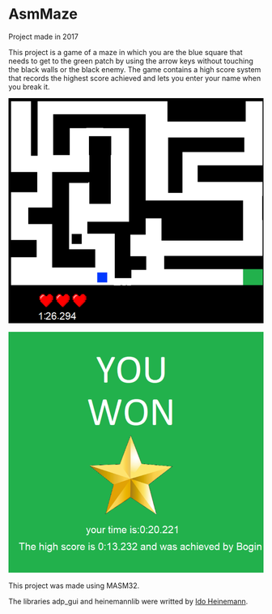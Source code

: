 # AsmMaze

Project made in 2017

This project is a game of a maze in which you are the blue square that needs to get to the green patch by using the arrow keys without touching the black walls or the black enemy.
The game contains a high score system that records the highest score achieved and lets you enter your name when you break it.

![](ReadmeImages/MazeGame.png)


![](ReadmeImages/MazeWin.png)


This project was made using MASM32.

The libraries adp_gui and heinemannlib were writted by [Ido Heinemann](https://www.github.com/idoheinemann).

